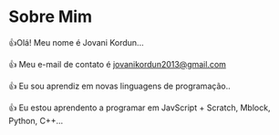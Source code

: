 # Sobre Mim

:+1:Olá! Meu nome é Jovani Kordun...

:+1: Meu e-mail de contato é jovanikordun2013@gmail.com

:+1: Eu sou aprendiz em novas linguagens de programação..

:+1: Eu estou aprendento a programar em JavScript + Scratch, Mblock, Python, C++...

